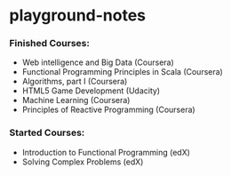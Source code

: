 # playground-notes

### Finished Courses:

- Web intelligence and Big Data (Coursera)
- Functional Programming Principles in Scala (Coursera)
- Algorithms, part I (Coursera)
- HTML5 Game Development (Udacity)
- Machine Learning (Coursera)
- Principles of Reactive Programming (Coursera)

### Started Courses:

- Introduction to Functional Programming (edX)
- Solving Complex Problems (edX)
